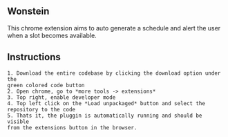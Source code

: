 ## Wonstein

This chrome extension aims to auto generate a schedule and alert the user when a slot becomes available.

## Instructions
```
1. Download the entire codebase by clicking the download option under the
green colored code button
2. Open chrome, go to *more tools -> extensions* 
3. Top right, enable developer mode
4. Top left click on the *Load unpackaged* button and select the repository to the code
5. Thats it, the pluggin is automatically running and should be visible
from the extensions button in the browser.
```